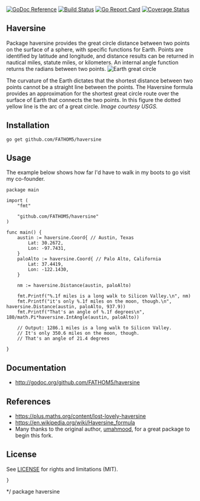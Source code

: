 [![GoDoc Reference](http://img.shields.io/badge/godoc-reference-5272B4.svg?style=flat-square)](http://godoc.org/github.com/FATHOM5/haversine)
[![Build Status](https://travis-ci.org/FATHOM5/haversine.svg?branch=master)](https://travis-ci.org/FATHOM5/haversine)
[![Go Report Card](https://goreportcard.com/badge/github.com/FATHOM5/haversine?style=flat-square)](https://goreportcard.com/report/github.com/FATHOM5/haversine)
[![Coverage Status](https://coveralls.io/repos/github/FATHOM5/haversine/badge.svg?branch=master)](https://coveralls.io/github/FATHOM5/haversine?branch=master)

## Haversine

Package haversine provides the great circle distance between two points on the surface of a sphere, with specific functions for Earth.  Points are identified by latitude and longitude, and distance results can be returned in nautical miles, statute miles, or kilometers. An internal angle function returns the radians between two points.
![Earth great circle](https://i.imgur.com/iD3X3Ax.png)

The curvature of the Earth dictates that the shortest distance between two points cannot be a straight line between the points.  The Haversine formula provides an approximation for the shortest great circle route over the surface of Earth that connects the two points.  In this figure the dotted yellow line is the arc of a great circle. *Image courtesy USGS.*

## Installation

`go get github.com/FATHOM5/haversine`

## Usage

The example below shows how far I'd have to walk in my boots to go visit my
co-founder.

    package main

    import (
        "fmt"

        "github.com/FATHOM5/haversine"
    )

    func main() {
        austin := haversine.Coord{ // Austin, Texas
            Lat: 30.2672,
            Lon: -97.7431,
        }
        paloAlto := haversine.Coord{ // Palo Alto, California
            Lat: 37.4419,
            Lon: -122.1430,
        }

        nm := haversine.Distance(austin, paloAlto)

        fmt.Printf("%.1f miles is a long walk to Silicon Valley.\n", nm)
        fmt.Printf("it's only %.1f miles on the moon, though.\n", haversine.Distance(austin, paloAlto, 937.9))
        fmt.Printf("That's an angle of %.1f degrees\n", 180/math.Pi*haversine.IntAngle(austin, paloAlto))

        // Output: 1286.1 miles is a long walk to Silicon Valley.
        // It's only 350.6 miles on the moon, though.
        // That's an angle of 21.4 degrees

    }

## Documentation

* http://godoc.org/github.com/FATHOM5/haversine

## References

* https://plus.maths.org/content/lost-lovely-haversine
* https://en.wikipedia.org/wiki/Haversine_formula
* Many thanks to the original author, [umahmood](https://github.com/umahmood/haversine), for a great package to begin this fork.

## License

See [LICENSE](LICENSE.md) for rights and limitations (MIT).

    }
*/
package haversine
